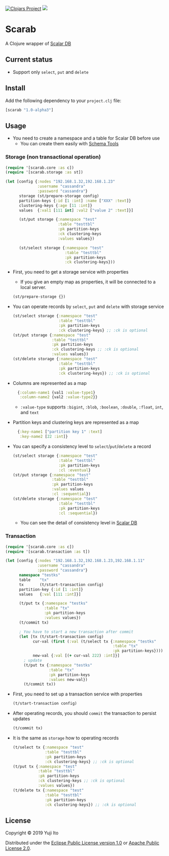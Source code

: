 [![Clojars Project](https://img.shields.io/clojars/v/scarab.svg)](https://clojars.org/scarab)
![](https://github.com/yito88/scarab/workflows/All%20Tests/badge.svg)

# Scarab

A Clojure wrapper of [Scalar DB](https://github.com/scalar-labs/scalardb)

## Current status
- Support only `select`, `put` and `delete`

## Install

Add the following dependency to your `project.clj` file:
```clojure
[scarab "1.0-alpha3"]
```

## Usage

- You need to create a namespace and a table for Scalar DB before use
  - You can create them easily with [Schema Tools](https://github.com/scalar-labs/scalardb/tree/master/tools/schema)

### Storage (non transactional operation)

```clojure
(require '[scarab.core :as c])
(require '[scarab.storage :as st])

(let [config {:nodes "192.168.1.32,192.168.1.23"
              :username "cassandra"
              :password "cassandra"}
      storage (st/prepare-storage config)
      partition-keys {:id [1 :int] :name ["XXX" :text]}
      clustering-keys {:age [11 :int]}
      values  {:val1 [111 int] :val2 ["value 2" :text]}]

      (st/put storage {:namespace "test"
                       :table "testtbl"
                       :pk partition-keys
                       :ck clustering-keys
                       :values values})

      (st/select storage {:namespace "test"
                          :table "testtbl"
                          :pk partition-keys
                          :ck clustering-keys}))
```

- First, you need to get a storage service with properties
  - If you give an empty map as properties, it will be connected to a local server.
  ```clojure
  (st/prepare-storage {})
  ```

- You can operate records by `select`, `put` and `delete` with storage service
  ```clojure
  (st/select storage {:namespace "test"
                      :table "testtbl"
                      :pk partition-keys
                      :ck clustering-keys} ;; :ck is optional
  (st/put storage {:namespace "test"
                   :table "testtbl"
                   :pk partition-keys
                   :ck clustering-keys ;; :ck is optional
                   :values values})
  (st/delete storage {:namespace "test"
                      :table "testtbl"
                      :pk partition-keys
                      :ck clustering-keys}) ;; :ck is optional
  ```

- Columns are represented as a map
  ```clojure
    {:column-name1 {val1 :value-type1}
     :column-name2 {val2 :value-type2}}
  ```
  - `:value-type` supports `:bigint`, `:blob`, `:boolean`, `:double`, `:float`, `int`, and `text`

- Partition keys and clustering keys are represented as a map
  ```clojure
    {:key-name1 ["partition key 1" :text]
     :key-name2 [22 :int]}
  ```

- You can specify a consistency level to `select`/`put`/`delete` a record
  ```clojure
  (st/select storage {:namespace "test"
                      :table "testtbl"
                      :pk partition-keys
                      :cl :eventual}
  (st/put storage {:namespace "test"
                   :table "testtbl"
                   :pk partition-keys
                   :values values
                   :cl :sequential})
  (st/delete storage {:namespace "test"
                      :table "testtbl"
                      :pk partition-keys
                      :cl :sequential})
  ```
  - You can see the detail of consistency level in [Scalar DB](https://scalar-labs.github.io/scalardb/javadoc/com/scalar/database/api/Consistency.html)

### Transaction

```clojure
(require '[scarab.core :as c])
(require '[scarab.transaction :as t])

(let [config {:nodes "192.168.1.32,192.168.1.23,192.168.1.11"
              :username "cassandra"
              :password "cassandra"}
      namespace "testks"
      table    "tx"
      tx       (t/start-transaction config)
      partition-key {:id [1 :int]}
      values   {:val [111 :int]}]

      (t/put tx {:namespace "testks"
                 :table "tx"
                 :pk partition-keys
                 :values values})
      (t/commit tx)

      ; You have to start a new transaction after commit
      (let [tx (t/start-transaction config)
            cur-val (first (:val (t/select tx {:namespace "testks"
                                               :table "tx"
                                               :pk partition-keys})))
            new-val {:val [(+ cur-val 222) :int]}]
        ; update
        (t/put tx {:namespace "testks"
                   :table "tx"
                   :pk partition-keys
                   :values new-val})
        (t/commit tx))
```

- First, you need to set up a transaction service with properties
  ```clojure
  (t/start-transaction config)
  ```

- After operating records, you should `commit` the transaction to persist updates
  ```clojure
  (t/commit tx)
  ```

- It is the same as `storage` how to operating records
  ```clojure
  (t/select tx {:namespace "test"
                :table "testtbl"
                :pk partition-keys
                :ck clustering-keys} ;; :ck is optional
  (t/put tx {:namespace "test"
             :table "testtbl"
             :pk partition-keys
             :ck clustering-keys ;; :ck is optional
             :values values})
  (t/delete tx {:namespace "test"
                :table "testtbl"
                :pk partition-keys
                :ck clustering-keys}) ;; :ck is optional
  ```

## License

Copyright © 2019 Yuji Ito

Distributed under the [Eclipse Public License version 1.0](http://www.eclipse.org/legal/epl-v10.html) or [Apache Public License 2.0](http://www.apache.org/licenses/LICENSE-2.0.html).
